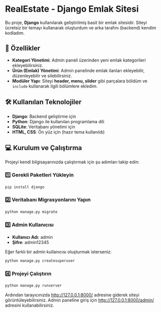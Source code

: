 # RealEstate - Django Emlak Sitesi  

Bu proje, **Django** kullanılarak geliştirilmiş basit bir emlak sitesidir. Siteyi ücretsiz bir temayı kullanarak oluşturdum ve arka tarafını (backend) kendim kodladım.  

## 🚀 Özellikler  
- **Kategori Yönetimi**: Admin paneli üzerinden yeni emlak kategorileri ekleyebilirsiniz.  
- **Ürün (Emlak) Yönetimi**: Admin panelinde emlak ilanları ekleyebilir, düzenleyebilir ve silebilirsiniz.  
- **Modüler Yapı**: Siteyi **header, menu, slider** gibi parçalara böldüm ve `include` kullanarak ilgili bölümlere ekledim.  

## 🛠 Kullanılan Teknolojiler  
- **Django**: Backend geliştirme için  
- **Python**: Django ile kullanılan programlama dili  
- **SQLite**: Veritabanı yönetimi için  
- **HTML, CSS**: Ön yüz için (hazır tema kullanıldı)  

## 💻 Kurulum ve Çalıştırma  
Projeyi kendi bilgisayarınızda çalıştırmak için şu adımları takip edin:  

### 1️⃣ Gerekli Paketleri Yükleyin  
```bash
pip install django
```

### 2️⃣ Veritabanı Migrasyonlarını Yapın
```bash
python manage.py migrate
```

### 3️⃣ Admin Kullanıcısı
- **Kullanıcı Adı**: admin  
- **Şifre**: admin12345

Eğer farklı bir admin kullanıcısı oluşturmak isterseniz:
```bash
python manage.py createsuperuser
```

### 4️⃣ Projeyi Çalıştırın
```bash
python manage.py runserver
```

Ardından tarayıcınızda http://127.0.0.1:8000/ adresine giderek siteyi görüntüleyebilirsiniz.
Admin paneline giriş için http://127.0.0.1:8000/admin/ adresini kullanabilirsiniz.
